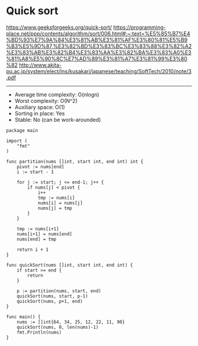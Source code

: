 <!--
{
  "type": "learn",
  "tags": ["algorithm"]
}
-->
# Quick sort
https://www.geeksforgeeks.org/quick-sort/
https://programming-place.net/ppp/contents/algorithm/sort/006.html#:~:text=%E5%85%B7%E4%BD%93%E7%9A%84%E3%81%AB%E3%81%AF%E3%80%81%E5%B9%B3%E5%9D%87,%E3%82%BD%E3%83%BC%E3%83%88%E3%82%A2%E3%83%AB%E3%82%B4%E3%83%AA%E3%82%BA%E3%83%A0%E3%81%A8%E5%90%8C%E7%AD%89%E3%81%A7%E3%81%99%E3%80%82
http://www.akita-pu.ac.jp/system/elect/ins/kusakari/japanese/teaching/SoftTech/2010/note/3.pdf

---

- Average time complexity: O(nlogn)
- Worst complexity: O(N^2)
- Auxiliary space: O(1)
- Sorting in place: Yes
- Stable: No (can be work-arounded)

```
package main

import (
	"fmt"
)

func partition(nums []int, start int, end int) int {
	pivot := nums[end]
	i := start - 1

	for j := start; j <= end-1; j++ {
		if nums[j] < pivot {
			i++
			tmp := nums[i]
			nums[i] = nums[j]
			nums[j] = tmp
		}
	}

	tmp := nums[i+1]
	nums[i+1] = nums[end]
	nums[end] = tmp

	return i + 1
}

func quickSort(nums []int, start int, end int) {
	if start >= end {
		return
	}

	p := partition(nums, start, end)
	quickSort(nums, start, p-1)
	quickSort(nums, p+1, end)
}

func main() {
	nums := []int{64, 34, 25, 12, 22, 11, 90}
	quickSort(nums, 0, len(nums)-1)
	fmt.Println(nums)
}
```
